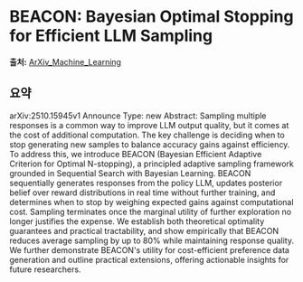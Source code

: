 # BEACON: Bayesian Optimal Stopping for Efficient LLM Sampling

**출처:** [ArXiv_Machine_Learning](https://arxiv.org/abs/2510.15945)

## 요약
arXiv:2510.15945v1 Announce Type: new
Abstract: Sampling multiple responses is a common way to improve LLM output quality, but it comes at the cost of additional computation. The key challenge is deciding when to stop generating new samples to balance accuracy gains against efficiency. To address this, we introduce BEACON (Bayesian Efficient Adaptive Criterion for Optimal N-stopping), a principled adaptive sampling framework grounded in Sequential Search with Bayesian Learning. BEACON sequentially generates responses from the policy LLM, updates posterior belief over reward distributions in real time without further training, and determines when to stop by weighing expected gains against computational cost. Sampling terminates once the marginal utility of further exploration no longer justifies the expense. We establish both theoretical optimality guarantees and practical tractability, and show empirically that BEACON reduces average sampling by up to 80% while maintaining response quality. We further demonstrate BEACON's utility for cost-efficient preference data generation and outline practical extensions, offering actionable insights for future researchers.
